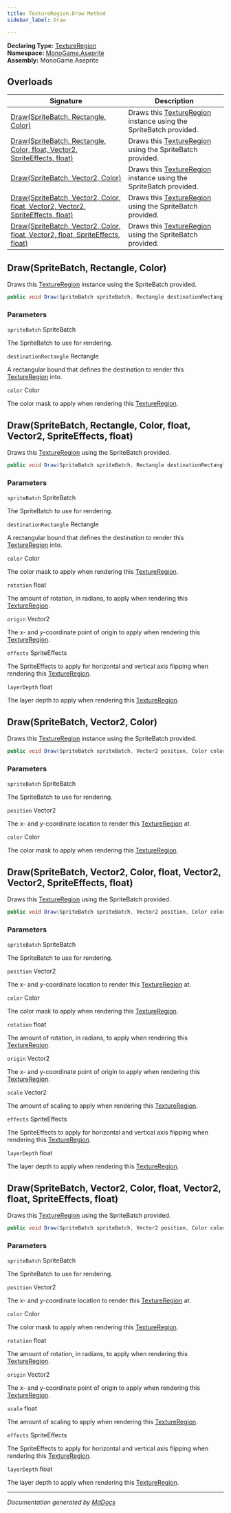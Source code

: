 ```yaml
---
title: TextureRegion.Draw Method
sidebar_label: Draw

---
```


**Declaring Type:** [TextureRegion](../)  
**Namespace:** [MonoGame.Aseprite](../../)  
**Assembly:** MonoGame.Aseprite

## Overloads

| Signature                                                                                                                                                    | Description                                                                      |
| ------------------------------------------------------------------------------------------------------------------------------------------------------------ | -------------------------------------------------------------------------------- |
| [Draw(SpriteBatch, Rectangle, Color)](#drawspritebatch-rectangle-color)                                                                                      | Draws this [TextureRegion](../) instance using the SpriteBatch provided. |
| [Draw(SpriteBatch, Rectangle, Color, float, Vector2, SpriteEffects, float)](#drawspritebatch-rectangle-color-float-vector2-spriteeffects-float)              | Draws this [TextureRegion](../) using the SpriteBatch provided.          |
| [Draw(SpriteBatch, Vector2, Color)](#drawspritebatch-vector2-color)                                                                                          | Draws this [TextureRegion](../) instance using the SpriteBatch provided. |
| [Draw(SpriteBatch, Vector2, Color, float, Vector2, Vector2, SpriteEffects, float)](#drawspritebatch-vector2-color-float-vector2-vector2-spriteeffects-float) | Draws this [TextureRegion](../) using the SpriteBatch provided.          |
| [Draw(SpriteBatch, Vector2, Color, float, Vector2, float, SpriteEffects, float)](#drawspritebatch-vector2-color-float-vector2-float-spriteeffects-float)     | Draws this [TextureRegion](../) using the SpriteBatch provided.          |

## Draw(SpriteBatch, Rectangle, Color)

Draws this [TextureRegion](../) instance using the SpriteBatch provided.

```csharp
public void Draw(SpriteBatch spriteBatch, Rectangle destinationRectangle, Color color);
```

### Parameters

`spriteBatch`  SpriteBatch

The SpriteBatch to use for rendering.

`destinationRectangle`  Rectangle

A rectangular bound that defines the destination to render this [TextureRegion](../) into.

`color`  Color

The color mask to apply when rendering this [TextureRegion](../).

## Draw(SpriteBatch, Rectangle, Color, float, Vector2, SpriteEffects, float)

Draws this [TextureRegion](../) using the SpriteBatch provided.

```csharp
public void Draw(SpriteBatch spriteBatch, Rectangle destinationRectangle, Color color, float rotation, Vector2 origin, SpriteEffects effects, float layerDepth);
```

### Parameters

`spriteBatch`  SpriteBatch

The SpriteBatch to use for rendering.

`destinationRectangle`  Rectangle

A rectangular bound that defines the destination to render this [TextureRegion](../) into.

`color`  Color

The color mask to apply when rendering this [TextureRegion](../).

`rotation`  float

The amount of rotation, in radians, to apply when rendering this [TextureRegion](../).

`origin`  Vector2

The x\- and y\-coordinate point of origin to apply when rendering this [TextureRegion](../).

`effects`  SpriteEffects

The SpriteEffects to apply for horizontal and vertical axis  flipping when rendering this [TextureRegion](../).

`layerDepth`  float

The layer depth to apply when rendering this [TextureRegion](../).

## Draw(SpriteBatch, Vector2, Color)

Draws this [TextureRegion](../) instance using the SpriteBatch provided.

```csharp
public void Draw(SpriteBatch spriteBatch, Vector2 position, Color color);
```

### Parameters

`spriteBatch`  SpriteBatch

The SpriteBatch to use for rendering.

`position`  Vector2

The x\- and y\-coordinate location to render this [TextureRegion](../) at.

`color`  Color

The color mask to apply when rendering this [TextureRegion](../).

## Draw(SpriteBatch, Vector2, Color, float, Vector2, Vector2, SpriteEffects, float)

Draws this [TextureRegion](../) using the SpriteBatch provided.

```csharp
public void Draw(SpriteBatch spriteBatch, Vector2 position, Color color, float rotation, Vector2 origin, Vector2 scale, SpriteEffects effects, float layerDepth);
```

### Parameters

`spriteBatch`  SpriteBatch

The SpriteBatch to use for rendering.

`position`  Vector2

The x\- and y\-coordinate location to render this [TextureRegion](../) at.

`color`  Color

The color mask to apply when rendering this [TextureRegion](../).

`rotation`  float

The amount of rotation, in radians, to apply when rendering this [TextureRegion](../).

`origin`  Vector2

The x\- and y\-coordinate point of origin to apply when rendering this [TextureRegion](../).

`scale`  Vector2

The amount of scaling to apply when rendering this [TextureRegion](../).

`effects`  SpriteEffects

The SpriteEffects to apply for horizontal and vertical axis  flipping when rendering this [TextureRegion](../).

`layerDepth`  float

The layer depth to apply when rendering this [TextureRegion](../).

## Draw(SpriteBatch, Vector2, Color, float, Vector2, float, SpriteEffects, float)

Draws this [TextureRegion](../) using the SpriteBatch provided.

```csharp
public void Draw(SpriteBatch spriteBatch, Vector2 position, Color color, float rotation, Vector2 origin, float scale, SpriteEffects effects, float layerDepth);
```

### Parameters

`spriteBatch`  SpriteBatch

The SpriteBatch to use for rendering.

`position`  Vector2

The x\- and y\-coordinate location to render this [TextureRegion](../) at.

`color`  Color

The color mask to apply when rendering this [TextureRegion](../).

`rotation`  float

The amount of rotation, in radians, to apply when rendering this [TextureRegion](../).

`origin`  Vector2

The x\- and y\-coordinate point of origin to apply when rendering this [TextureRegion](../).

`scale`  float

The amount of scaling to apply when rendering this [TextureRegion](../).

`effects`  SpriteEffects

The SpriteEffects to apply for horizontal and vertical axis  flipping when rendering this [TextureRegion](../).

`layerDepth`  float

The layer depth to apply when rendering this [TextureRegion](../).

___

*Documentation generated by [MdDocs](https://github.com/ap0llo/mddocs)*
